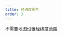 ```yaml
---
title: 经纬度图片
order: 3
---
```


不需要地图设置经纬度范围

<code src="../components/normal-map/index.tsx"></code>
